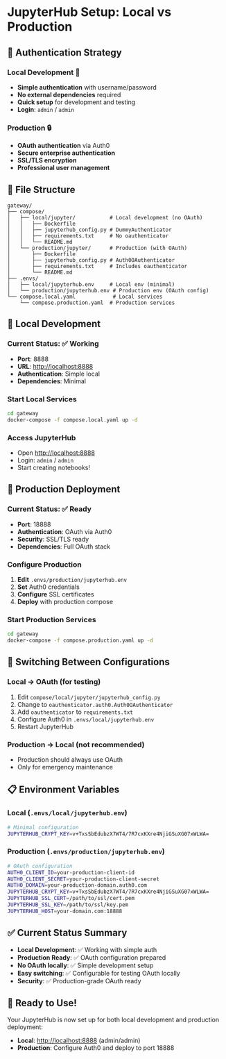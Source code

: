 # JupyterHub Setup: Local vs Production

## 🎯 **Authentication Strategy**

### **Local Development** 🚀

- **Simple authentication** with username/password
- **No external dependencies** required
- **Quick setup** for development and testing
- **Login**: `admin` / `admin`

### **Production** 🔒

- **OAuth authentication** via Auth0
- **Secure enterprise authentication**
- **SSL/TLS encryption**
- **Professional user management**

## 📁 **File Structure**

```text
gateway/
├── compose/
│   ├── local/jupyter/           # Local development (no OAuth)
│   │   ├── Dockerfile
│   │   ├── jupyterhub_config.py # DummyAuthenticator
│   │   ├── requirements.txt     # No oauthenticator
│   │   └── README.md
│   └── production/jupyter/      # Production (with OAuth)
│       ├── Dockerfile
│       ├── jupyterhub_config.py # Auth0OAuthenticator
│       ├── requirements.txt     # Includes oauthenticator
│       └── README.md
├── .envs/
│   ├── local/jupyterhub.env     # Local env (minimal)
│   └── production/jupyterhub.env # Production env (OAuth config)
└── compose.local.yaml            # Local services
    └── compose.production.yaml  # Production services
```

## 🔧 **Local Development**

### **Current Status**: ✅ Working

- **Port**: 8888
- **URL**: <http://localhost:8888>
- **Authentication**: Simple local
- **Dependencies**: Minimal

### **Start Local Services**

```bash
cd gateway
docker-compose -f compose.local.yaml up -d
```

### **Access JupyterHub**

- Open <http://localhost:8888>
- Login: `admin` / `admin`
- Start creating notebooks!

## 🚀 **Production Deployment**

### **Current Status**: ✅ Ready

- **Port**: 18888
- **Authentication**: OAuth via Auth0
- **Security**: SSL/TLS ready
- **Dependencies**: Full OAuth stack

### **Configure Production**

1. **Edit** `.envs/production/jupyterhub.env`
2. **Set** Auth0 credentials
3. **Configure** SSL certificates
4. **Deploy** with production compose

### **Start Production Services**

```bash
cd gateway
docker-compose -f compose.production.yaml up -d
```

## 🔄 **Switching Between Configurations**

### **Local → OAuth (for testing)**

1. Edit `compose/local/jupyter/jupyterhub_config.py`
2. Change to `oauthenticator.auth0.Auth0OAuthenticator`
3. Add `oauthenticator` to `requirements.txt`
4. Configure Auth0 in `.envs/local/jupyterhub.env`
5. Restart JupyterHub

### **Production → Local (not recommended)**

- Production should always use OAuth
- Only for emergency maintenance

## 📋 **Environment Variables**

### **Local** (`.envs/local/jupyterhub.env`)

```bash
# Minimal configuration
JUPYTERHUB_CRYPT_KEY=v+TxsSbEdubzX7WT4/7R7cxKXre4NjiGSuXG07xWLWA=
```

### **Production** (`.envs/production/jupyterhub.env`)

```bash
# OAuth configuration
AUTH0_CLIENT_ID=your-production-client-id
AUTH0_CLIENT_SECRET=your-production-client-secret
AUTH0_DOMAIN=your-production-domain.auth0.com
JUPYTERHUB_CRYPT_KEY=v+TxsSbEdubzX7WT4/7R7cxKXre4NjiGSuXG07xWLWA=
JUPYTERHUB_SSL_CERT=/path/to/ssl/cert.pem
JUPYTERHUB_SSL_KEY=/path/to/ssl/key.pem
JUPYTERHUB_HOST=your-domain.com:18888
```

## ✅ **Current Status Summary**

- **Local Development**: ✅ Working with simple auth
- **Production Ready**: ✅ OAuth configuration prepared
- **No OAuth locally**: ✅ Simple development setup
- **Easy switching**: ✅ Configurable for testing OAuth locally
- **Security**: ✅ Production-grade OAuth ready

## 🎉 **Ready to Use!**

Your JupyterHub is now set up for both local development and production deployment:

- **Local**: <http://localhost:8888> (admin/admin)
- **Production**: Configure Auth0 and deploy to port 18888
